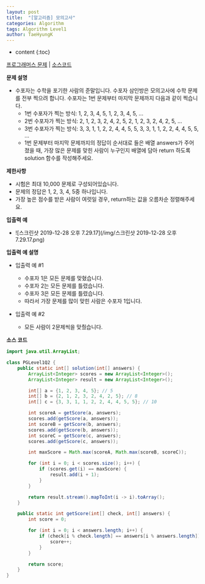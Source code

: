 ```yaml
---
layout: post
title:  "[알고리즘] 모의고사"
categories: Algorithm
tags: Algorithm Level1
author: TaeHyungK
---
```


* content
{:toc}

[프로그래머스 문제](https://programmers.co.kr/learn/courses/30/lessons/42840) | [소스코드](https://github.com/TaeHyungK/algorithm/blob/master/src/programmers/level1/PGLevel1Q2.java)

**문제 설명**

  - 수포자는 수학을 포기한 사람의 준말입니다. 수포자 삼인방은 모의고사에 수학 문제를 전부 찍으려 합니다. 수포자는 1번 문제부터 마지막 문제까지 다음과 같이 찍습니다.
    - 1번 수포자가 찍는 방식: 1, 2, 3, 4, 5, 1, 2, 3, 4, 5, ...
    - 2번 수포자가 찍는 방식: 2, 1, 2, 3, 2, 4, 2, 5, 2, 1, 2, 3, 2, 4, 2, 5, ...
    - 3번 수포자가 찍는 방식: 3, 3, 1, 1, 2, 2, 4, 4, 5, 5, 3, 3, 1, 1, 2, 2, 4, 4, 5, 5, ...
    - 1번 문제부터 마지막 문제까지의 정답이 순서대로 들은 배열 answers가 주어졌을 때, 가장 많은 문제를 맞힌 사람이 누구인지 배열에 담아 return 하도록 solution 함수를 작성해주세요.

**제한사항**

 - 시험은 최대 10,000 문제로 구성되어있습니다.
 - 문제의 정답은 1, 2, 3, 4, 5중 하나입니다.
 - 가장 높은 점수를 받은 사람이 여럿일 경우, return하는 값을 오름차순 정렬해주세요.


**입출력 예**
- ![스크린샷 2019-12-28 오후 7.29.17](/img/스크린샷 2019-12-28 오후 7.29.17.png)

**입출력 예 설명**

- 입출력 예 #1
  - 수포자 1은 모든 문제를 맞혔습니다.
  - 수포자 2는 모든 문제를 틀렸습니다.
  - 수포자 3은 모든 문제를 틀렸습니다.
  - 따라서 가장 문제를 많이 맞힌 사람은 수포자 1입니다.

- 입출력 예 #2
  - 모든 사람이 2문제씩을 맞췄습니다.

**소스 코드**

```java
import java.util.ArrayList;

class PGLevel1Q2 {
    public static int[] solution(int[] answers) {
        ArrayList<Integer> scores = new ArrayList<Integer>();
        ArrayList<Integer> result = new ArrayList<Integer>();

        int[] a = {1, 2, 3, 4, 5}; // 5
        int[] b = {2, 1, 2, 3, 2, 4, 2, 5}; // 8
        int[] c = {3, 3, 1, 1, 2, 2, 4, 4, 5, 5}; // 10

        int scoreA = getScore(a, answers);
        scores.add(getScore(a, answers));
        int scoreB = getScore(b, answers);
        scores.add(getScore(b, answers));
        int scoreC = getScore(c, answers);
        scores.add(getScore(c, answers));

        int maxScore = Math.max(scoreA, Math.max(scoreB, scoreC));

        for (int i = 0; i < scores.size(); i++) {
            if (scores.get(i) == maxScore) {
                result.add(i + 1);
            }
        }

        return result.stream().mapToInt(i -> i).toArray();
    }

    public static int getScore(int[] check, int[] answers) {
        int score = 0;

        for (int i = 0; i < answers.length; i++) {
            if (check[i % check.length] == answers[i % answers.length]) {
                score++;
            }
        }

        return score;
    }
}
```